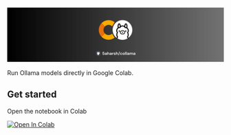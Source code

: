 <p align="center">
<img src="./assets/banner.png"/>
</p>

Run Ollama models directly in Google Colab.

## Get started

Open the notebook in Colab

<a href="https://colab.research.google.com/github/5aharsh/collama/blob/main/Ollama_Setup.ipynb" target="_parent"><img src="https://colab.research.google.com/assets/colab-badge.svg" alt="Open In Colab"/></a>